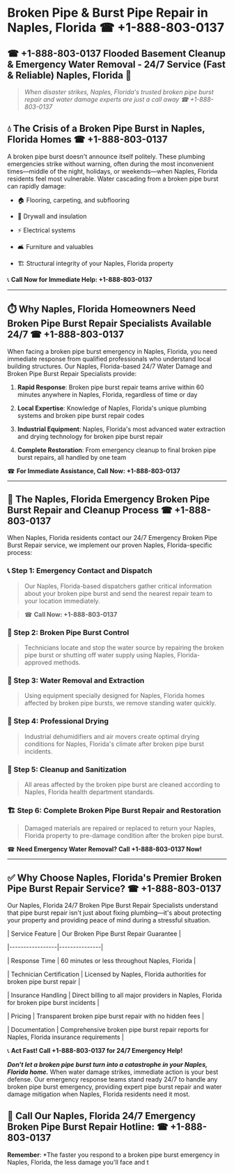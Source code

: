 # Broken Pipe & Burst Pipe Repair in Naples, Florida ☎ +1-888-803-0137  
## ☎ +1-888-803-0137 Flooded Basement Cleanup & Emergency Water Removal - 24/7 Service (Fast & Reliable) Naples, Florida 🚨  

> *When disaster strikes, Naples, Florida's trusted broken pipe burst repair and water damage experts are just a call away ☎ +1-888-803-0137*  

## 💧 The Crisis of a Broken Pipe Burst in Naples, Florida Homes ☎ +1-888-803-0137  

A broken pipe burst doesn't announce itself politely. These plumbing emergencies strike without warning, often during the most inconvenient times—middle of the night, holidays, or weekends—when Naples, Florida residents feel most vulnerable. Water cascading from a broken pipe burst can rapidly damage:  

* 🏠 Flooring, carpeting, and subflooring  
* 🧱 Drywall and insulation  
* ⚡ Electrical systems  
* 🛋️ Furniture and valuables  
* 🏗️ Structural integrity of your Naples, Florida property  

📞 **Call Now for Immediate Help: +1-888-803-0137**  

---  

## ⏱️ Why Naples, Florida Homeowners Need Broken Pipe Burst Repair Specialists Available 24/7 ☎ +1-888-803-0137  

When facing a broken pipe burst emergency in Naples, Florida, you need immediate response from qualified professionals who understand local building structures. Our Naples, Florida-based 24/7 Water Damage and Broken Pipe Burst Repair Specialists provide:  

1. **Rapid Response**: Broken pipe burst repair teams arrive within 60 minutes anywhere in Naples, Florida, regardless of time or day  
2. **Local Expertise**: Knowledge of Naples, Florida's unique plumbing systems and broken pipe burst repair codes  
3. **Industrial Equipment**: Naples, Florida's most advanced water extraction and drying technology for broken pipe burst repair  
4. **Complete Restoration**: From emergency cleanup to final broken pipe burst repairs, all handled by one team  

☎ **For Immediate Assistance, Call Now: +1-888-803-0137**  

---  

## 🔧 The Naples, Florida Emergency Broken Pipe Burst Repair and Cleanup Process ☎ +1-888-803-0137  

When Naples, Florida residents contact our 24/7 Emergency Broken Pipe Burst Repair service, we implement our proven Naples, Florida-specific process:  

### 📞 Step 1: Emergency Contact and Dispatch  
> Our Naples, Florida-based dispatchers gather critical information about your broken pipe burst and send the nearest repair team to your location immediately.  
> ☎ **Call Now: +1-888-803-0137**  

### 🚿 Step 2: Broken Pipe Burst Control  
> Technicians locate and stop the water source by repairing the broken pipe burst or shutting off water supply using Naples, Florida-approved methods.  

### 🌊 Step 3: Water Removal and Extraction  
> Using equipment specially designed for Naples, Florida homes affected by broken pipe bursts, we remove standing water quickly.  

### 💨 Step 4: Professional Drying  
> Industrial dehumidifiers and air movers create optimal drying conditions for Naples, Florida's climate after broken pipe burst incidents.  

### 🧼 Step 5: Cleanup and Sanitization  
> All areas affected by the broken pipe burst are cleaned according to Naples, Florida health department standards.  

### 🏗️ Step 6: Complete Broken Pipe Burst Repair and Restoration  
> Damaged materials are repaired or replaced to return your Naples, Florida property to pre-damage condition after the broken pipe burst.  

☎ **Need Emergency Water Removal? Call +1-888-803-0137 Now!**  

---  

## ✅ Why Choose Naples, Florida's Premier Broken Pipe Burst Repair Service? ☎ +1-888-803-0137  

Our Naples, Florida 24/7 Broken Pipe Burst Repair Specialists understand that pipe burst repair isn't just about fixing plumbing—it's about protecting your property and providing peace of mind during a stressful situation.  

| Service Feature | Our Broken Pipe Burst Repair Guarantee |  
|-----------------|---------------|  
| Response Time | 60 minutes or less throughout Naples, Florida |  
| Technician Certification | Licensed by Naples, Florida authorities for broken pipe burst repair |  
| Insurance Handling | Direct billing to all major providers in Naples, Florida for broken pipe burst incidents |  
| Pricing | Transparent broken pipe burst repair with no hidden fees |  
| Documentation | Comprehensive broken pipe burst repair reports for Naples, Florida insurance requirements |  

📞 **Act Fast! Call +1-888-803-0137 for 24/7 Emergency Help!**  

***Don't let a broken pipe burst turn into a catastrophe in your Naples, Florida home.*** When water damage strikes, immediate action is your best defense. Our emergency response teams stand ready 24/7 to handle any broken pipe burst emergency, providing expert pipe burst repair and water damage mitigation when Naples, Florida residents need it most.  

## 📱 Call Our Naples, Florida 24/7 Emergency Broken Pipe Burst Repair Hotline: ☎ +1-888-803-0137  

**Remember**: *The faster you respond to a broken pipe burst emergency in Naples, Florida, the less damage you'll face and t

